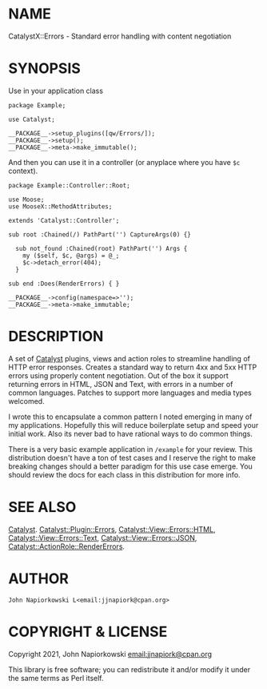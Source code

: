 # NAME

CatalystX::Errors - Standard error handling with content negotiation

# SYNOPSIS

Use in your application class

    package Example;

    use Catalyst;

    __PACKAGE__->setup_plugins([qw/Errors/]);
    __PACKAGE__->setup();
    __PACKAGE__->meta->make_immutable();

And then you can use it in a controller (or anyplace where you have `$c` context).

    package Example::Controller::Root;

    use Moose;
    use MooseX::MethodAttributes;

    extends 'Catalyst::Controller';

    sub root :Chained(/) PathPart('') CaptureArgs(0) {} 

      sub not_found :Chained(root) PathPart('') Args {
        my ($self, $c, @args) = @_;
        $c->detach_error(404);
      }

    sub end :Does(RenderErrors) { }

    __PACKAGE__->config(namespace=>'');
    __PACKAGE__->meta->make_immutable;

# DESCRIPTION

A set of [Catalyst](https://metacpan.org/pod/Catalyst) plugins, views and action roles to streamline handling of HTTP
error responses.   Creates a standard way to return 4xx and 5xx HTTP errors using
properly content negotiation.   Out of the box it support returning errors in HTML,
JSON and Text, with errors in a number of common languages.   Patches to support more
languages and media types welcomed.

I wrote this to encapsulate a common pattern I noted emerging in many of my applications.
Hopefully this will reduce boilerplate setup and speed your initial work.  Also its never
bad to have rational ways to do common things.

There is a very basic example application in `/example` for your review.  This distribution
doesn't have a ton of test cases and I reserve the right to make breaking changes should a 
better paradigm for this use case emerge.  You should review the docs for each class in
this distribution for more info.

# SEE ALSO

[Catalyst](https://metacpan.org/pod/Catalyst). [Catalyst::Plugin::Errors](https://metacpan.org/pod/Catalyst::Plugin::Errors), [Catalyst::View::Errors::HTML](https://metacpan.org/pod/Catalyst::View::Errors::HTML),
[Catalyst::View::Errors::Text](https://metacpan.org/pod/Catalyst::View::Errors::Text),  [Catalyst::View::Errors::JSON](https://metacpan.org/pod/Catalyst::View::Errors::JSON), 
[Catalyst::ActionRole::RenderErrors](https://metacpan.org/pod/Catalyst::ActionRole::RenderErrors).

# AUTHOR

    John Napiorkowski L<email:jjnapiork@cpan.org>
    

# COPYRIGHT & LICENSE

Copyright 2021, John Napiorkowski [email:jjnapiork@cpan.org](email:jjnapiork@cpan.org)

This library is free software; you can redistribute it and/or modify it under
the same terms as Perl itself.
